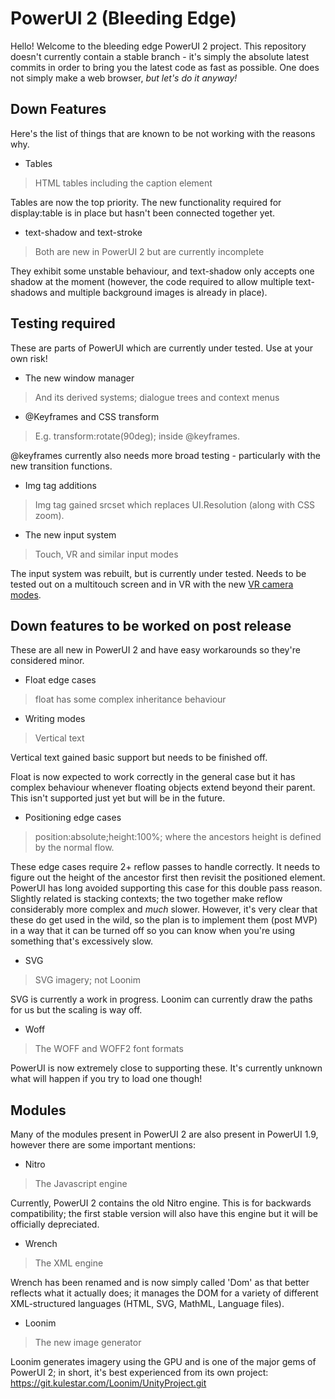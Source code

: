# PowerUI 2 (Bleeding Edge)

Hello! Welcome to the bleeding edge PowerUI 2 project. This repository doesn't currently contain a stable branch - it's simply the absolute latest commits in order to bring you the latest code as fast as possible. One does not simply make a web browser, *but let's do it anyway!*

## Down Features

Here's the list of things that are known to be not working with the reasons why.

* Tables

> HTML tables including the caption element

Tables are now the top priority. The new functionality required for display:table is in place but hasn't been connected together yet.

* text-shadow and text-stroke

> Both are new in PowerUI 2 but are currently incomplete

They exhibit some unstable behaviour, and text-shadow only accepts one shadow at the moment (however, the code required to allow multiple text-shadows and multiple background images is already in place).

## Testing required

These are parts of PowerUI which are currently under tested. Use at your own risk!

* The new window manager

> And its derived systems; dialogue trees and context menus

* @Keyframes and CSS transform

> E.g. transform:rotate(90deg); inside @keyframes.

@keyframes currently also needs more broad testing - particularly with the new transition functions.

* Img tag additions

> Img tag gained srcset which replaces UI.Resolution (along with CSS zoom).

* The new input system

> Touch, VR and similar input modes

The input system was rebuilt, but is currently under tested. Needs to be tested out on a multitouch screen and in VR with the new [VR camera modes](http://powerui.kulestar.com/wiki/index.php?title=Virtual_Reality_Cameras).

## Down features to be worked on post release

These are all new in PowerUI 2 and have easy workarounds so they're considered minor.

* Float edge cases

> float has some complex inheritance behaviour

* Writing modes

> Vertical text

Vertical text gained basic support but needs to be finished off.

Float is now expected to work correctly in the general case but it has complex behaviour whenever floating objects extend beyond their parent. This isn't supported just yet but will be in the future.

* Positioning edge cases

> position:absolute;height:100%; where the ancestors height is defined by the normal flow.

These edge cases require 2+ reflow passes to handle correctly. It needs to figure out the height of the ancestor first then revisit the positioned element. PowerUI has long avoided supporting this case for this double pass reason. Slightly related is stacking contexts; the two together make reflow considerably more complex and *much* slower. However, it's very clear that these do get used in the wild, so the plan is to implement them (post MVP) in a way that it can be turned off so you can know when you're using something that's excessively slow.

* SVG

> SVG imagery; not Loonim

SVG is currently a work in progress. Loonim can currently draw the paths for us but the scaling is way off.

* Woff

> The WOFF and WOFF2 font formats

PowerUI is now extremely close to supporting these. It's currently unknown what will happen if you try to load one though!

## Modules

Many of the modules present in PowerUI 2 are also present in PowerUI 1.9, however there are some important mentions:

* Nitro

> The Javascript engine

Currently, PowerUI 2 contains the old Nitro engine. This is for backwards compatibility; the first stable version will also have this engine but it will be officially depreciated.

* Wrench

> The XML engine

Wrench has been renamed and is now simply called 'Dom' as that better reflects what it actually does; it manages the DOM for a variety of different XML-structured languages (HTML, SVG, MathML, Language files).

* Loonim

> The new image generator

Loonim generates imagery using the GPU and is one of the major gems of PowerUI 2; in short, it's best experienced from its own project: https://git.kulestar.com/Loonim/UnityProject.git 
